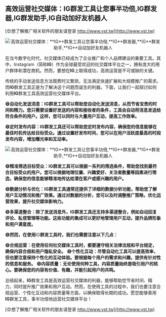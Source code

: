 ## **高效运营社交媒体：**IG**群发工具让您事半功倍,**IG**群发器,**IG**群发助手,**IG**自动加好友机器人**

[😍想了解推广相关软件的朋友请登录 http://www.vst.tw](http://www.vst.tw)

 <center><img src="https://vst.tw/MP4/tuiguang/png/2.png" alt="高效运营社交媒体：**IG**群发工具让您事半功倍,**IG**群发器,**IG**群发助手,**IG**自动加好友机器人"></center>

在当今数字化时代，社交媒体已经成为了企业推广和个人品牌建设的重要工具。其中，Instagram（简称**IG**）作为全球最受欢迎的社交媒体平台之一，拥有庞大的用户群体和潜在商机。然而，要想在**IG**上取得成功，高效运营是不可或缺的关键。

传统的手动发送信息方法既费时又繁琐，无法满足快速扩展和大规模推广的需求。而**IG**群发工具正是为了解决这个问题而诞生的利器。下面，让我们一起探讨如何利用**IG**群发工具高效运营社交媒体平台。

**😄自动化发送消息：**IG**群发工具可以帮助您自动化发送消息，从而节省宝贵的时间和精力。您只需要设置好发送的内容和接收者的条件，工具会自动将消息发送给符合条件的用户。这样，您可以同时与大量用户互动，提高工作效率。**

**😄定时发布内容：**IG**群发工具还可以帮助您定时发布内容，确保您的信息能够在最佳时机传达给目标受众。通过设置好发布时间，您可以在用户活跃度最高的时段发布内容，增加曝光率和互动率。**

 <center><img src="https://vst.tw/MP4/tuiguang/png/5.png" alt="高效运营社交媒体：**IG**群发工具让您事半功倍,**IG**群发器,**IG**群发助手,**IG**自动加好友机器人"></center>

**😄精准筛选目标受众：**IG**群发工具可以根据一系列的筛选条件，帮助您找到最符合目标受众的用户。您可以根据地理位置、兴趣爱好、关注者数量等因素进行筛选，确保您的信息能够精准地传达给潜在客户或感兴趣的用户。**

**😄数据分析与优化：**IG**群发工具通常还提供了详细的数据分析功能，帮助您了解用户互动情况和推广效果。通过对数据的分析，您可以及时调整推广策略，优化运营效果，提升社交媒体影响力。**

**😄多渠道整合：除了发送消息外，**IG**群发工具还支持多渠道整合，例如自动回复评论、私信管理等功能。这些功能的集成可以更好地管理用户互动，提升品牌形象和用户满意度。**

**😄然而，在使用**IG**群发工具时，我们也需要注意以下几点：**

**😄合规运营：在使用任何社交媒体工具时，都要遵守相关法律法规和平台规定，确保内容合规和用户隐私安全。**
**😄个性化互动：尽管自动化工具可以提高效率，但也要注意保持个性化的互动体验。要根据每个用户的需求和兴趣，提供有针对性的信息和服务。**
**😄内容质量：无论使用何种工具，内容质量始终是吸引用户的核心。要确保您的内容有价值、有趣，并能引起用户的共鸣。**

总结起来，**IG**群发工具是高效运营社交媒体的利器，能够帮助您节省时间、精力，同时提升推广效果和用户互动。然而，在使用工具的过程中，我们也要注意合规运营、个性化互动和内容质量等方面，以确保取得长期的成功。愿您能够善用**IG**群发工具，事半功倍地运营社交媒体平台！

[😍想了解推广相关软件的朋友请登录 http://www.vst.tw](http://www.vst.tw)



